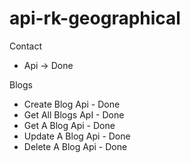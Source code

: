 # api-rk-geographical


Contact
  - Api -> Done

Blogs
  - Create Blog Api - Done
  - Get All Blogs ApI - Done
  - Get A Blog Api - Done
  - Update A Blog Api - Done
  - Delete A Blog Api - Done